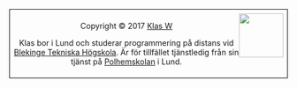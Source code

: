 <div style="border: 1px solid black; overflow: auto; text-align: center; padding: 0.5em;" markdown=1>

<img src="img/bild.jpg" style="float: right; width: 80px;" >

Copyright &copy; 2017 [Klas W](http://www.student.bth.se/~klaa17/dbwebb-kurser/htmlphp/me/kmom06/me6/me.php)

Klas bor i Lund och studerar programmering på distans vid [Blekinge Tekniska Högskola](https://www.bth.se/). Är för tillfället tjänstledig från sin tjänst på [Polhemskolan](https://www.lund.se/polhemskolan/) i Lund.



</div>
